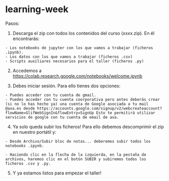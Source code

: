 # learning-week

Pasos:

  1. Descarga el zip con todos los contenidos del curso (xxxx.zip). En él encontrarás:
  
    - Los notebooks de jupyter con los que vamos a trabajar (ficheros .ipynb).
    - Los datos con los que vamos a trabajar (ficheros .csv)
    - Scripts auxiliares necesarios para el taller (ficheros .py)
    
  2. Accedemos a https://colab.research.google.com/notebooks/welcome.ipynb
  
  3. Debes iniciar sesión. Para ello tienes dos opciones:
  
    - Puedes acceder con tu cuenta de gmail.
    - Puedes acceder con tu cuenta coorporativa pero antes deberás crear (si no lo has hecho ya) una cuenta de Google asociada a tu mail @axa.es desde https://accounts.google.com/signup/v2/webcreateaccount?flowName=GlifWebSignIn&flowEntry=SignUp Esto te permitirá utilizar servicios de google con tu cuenta de email de axa.
    
  4. Ya solo queda subir los ficheros! Para ello debemos descomprimir el zip en nuestro portátil y:
  
    - Desde Archivo/Subir bloc de notas... deberemos subir todos los notebooks .ipynb.
    
    - Haciendo clic en la flecha de la izquierda, en la pestaña de archivos, haremos clic en el botón SUBIR y subiremos todos los ficheros .csv y .py.
    
  5. Y ya estamos listos para empezar el taller!
